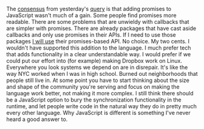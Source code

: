 The <a href="https://github.com/scripting/Scripting-News/issues/177">consensus</a> from yesterday's <a href="http://scripting.com/2020/06/14/144017.html?title=javascriptPromisesVsCallbacks">query</a> is that adding promises to JavaScript wasn't much of a gain. Some people find promises more readable. There are some problems that are unwieldy with callbacks that are simpler with promises. There are already packages that have cast aside callbacks and only use promises in their APIs. If I need to use those packages <a href="https://github.com/scripting/Scripting-News/issues/177#issuecomment-643828855">I will use</a> their promises-based API. No choice. My two cents. I wouldn't have supported this addition to the language. I much prefer tech that adds functionality in a clear understandable way. I would prefer if we could put our effort into (for example) making Dropbox work on Linux. Everywhere you look systems we depend on are in disrepair. It's like the way NYC worked when I was in high school. Burned out neighborhoods that people still live in. At some point you have to start thinking about the size and shape of the community you're serving and focus on making the language work better, not making it more complex. I still think there should be a JavaScript option to bury the synchronization functionality in the runtime, and let people write code in the natural way they do in pretty much every other language. Why JavaScript is different is something I've never heard a good answer to.
